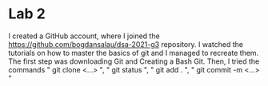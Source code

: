 # Lab 2

I created a GitHub account, where I joined the https://github.com/bogdansalau/dsa-2021-g3 repository.
I watched the tutorials on how to master the basics of git and I managed to recreate them. 
The first step was downloading Git and Creating a Bash Git. Then, I tried the commands " git clone <...> ",
" git status ", " git add . ", " git commit -m <...> "


